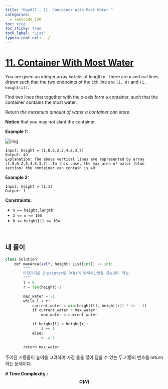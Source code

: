 ```yaml
---
title: "Day027 - 11. Container With Most Water "
categories:
  - leetcode_150
toc: true
toc_sticky: true
tock_label: "List"
typora-root-url: ../
---
```


# [11. Container With Most Water](https://leetcode.com/problems/container-with-most-water/)

You are given an integer array `height` of length `n`. There are `n` vertical lines drawn such that the two endpoints of the `ith` line are `(i, 0)` and `(i, height[i])`.

Find two lines that together with the x-axis form a container, such that the container contains the most water.

Return *the maximum amount of water a container can store*.

**Notice** that you may not slant the container.

 

**Example 1:**

![img](https://s3-lc-upload.s3.amazonaws.com/uploads/2018/07/17/question_11.jpg)

```
Input: height = [1,8,6,2,5,4,8,3,7]
Output: 49
Explanation: The above vertical lines are represented by array [1,8,6,2,5,4,8,3,7]. In this case, the max area of water (blue section) the container can contain is 49.
```

**Example 2:**

```
Input: height = [1,1]
Output: 1
```

 

**Constraints:**

- `n == height.length`
- `2 <= n <= 105`
- `0 <= height[i] <= 104`

<br>

## **내 풀이**

```python
class Solution:
    def maxArea(self, height: List[int]) -> int:
        """
        마찬가지로 2-pointer로 O(N)의 탐색시간만을 갖는것이 핵심.
        """
        l = 0
        r = len(height)-1

        max_water = -1
        while l < r:
            current_water = min(height[l], height[r]) * (r - l)
            if current_water > max_water:
                max_water = current_water

            if height[l] < height[r]:
                l += 1
            else:
                r -= 1

        return max_water
```

주어진 기둥들이 높이를 고려하여 가장 물을 많이 담을 수 있는 두 기둥의 번호를 return하는 문제이다.



**\# Time Complexity  : $$O(N)$$** 

<br>

